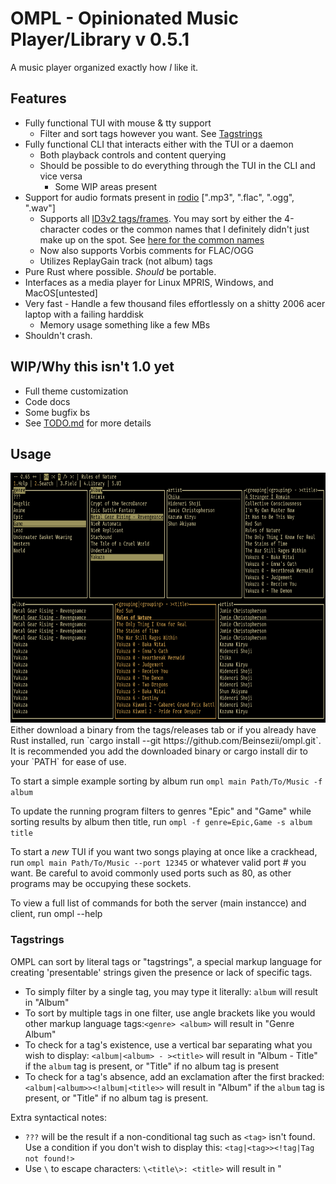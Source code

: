 # OMPL - Opinionated Music Player/Library v 0.5.1
A music player organized exactly how *I* like it.

## Features
  * Fully functional TUI with mouse & tty support
    * Filter and sort tags however you want. See [Tagstrings](https://github.com/Beinsezii/ompl#tagstrings)
  * Fully functional CLI that interacts either with the TUI or a daemon
    * Both playback controls and content querying
    * Should be possible to do everything through the TUI in the CLI and vice versa
      * Some WIP areas present
  * Support for audio formats present in [rodio](https://github.com/RustAudio/rodio) [".mp3", ".flac", ".ogg", ".wav"]
    * Supports all [ID3v2 tags/frames](https://id3.org/id3v2.3.0#Declared_ID3v2_frames). You may sort by either the 4-character codes or the common names that I definitely didn't just make up on the spot. See [here for the common names](./src/library/track/mod.rs#L18)
    * Now also supports Vorbis comments for FLAC/OGG
    * Utilizes ReplayGain track (not album) tags
  * Pure Rust where possible. *Should* be portable.
  * Interfaces as a media player for Linux MPRIS, Windows, and MacOS[untested]
  * Very fast - Handle a few thousand files effortlessly on a shitty 2006 acer laptop with a failing harddisk
    * Memory usage something like a few MBs
  * Shouldn't crash.

## WIP/Why this isn't 1.0 yet
  * Full theme customization
  * Code docs
  * Some bugfix bs
  * See [TODO.md](./TODO.md) for more details
  
## Usage
<img src="./screenshot.png" height = 400px />
Either download a binary from the tags/releases tab or if you already have Rust installed, run `cargo install --git https://github.com/Beinsezii/ompl.git`.
It is recommended you add the downloaded binary or cargo install dir to your `PATH` for ease of use.

To start a simple example sorting by album run `ompl main Path/To/Music -f album`

To update the running program filters to genres "Epic" and "Game" while sorting results by album then title, run `ompl -f genre=Epic,Game -s album title`

To start a *new* TUI if you want two songs playing at once like a crackhead, run `ompl main Path/To/Music --port 12345` or whatever valid port # you want.
Be careful to avoid commonly used ports such as 80, as other programs may be occupying these sockets.

To view a full list of commands for both the server (main instancce) and client, run ompl --help

### Tagstrings
OMPL can sort by literal tags or "tagstrings", a special markup language for creating 'presentable' strings given the presence or lack of specific tags.

 * To simply filter by a single tag, you may type it literally: `album` will result in "Album"
 * To sort by multiple tags in one filter, use angle brackets like you would other markup language tags:`<genre> <album>` will result in "Genre Album"
 * To check for a tag's existence, use a vertical bar separating what you wish to display: `<album|<album> - ><title>` will result in "Album - Title" if the `album` tag is present, or "Title" if no album tag is present
 * To check for a tag's absence, add an exclamation after the first bracked: `<album|<album>><!album|<title>>` will result in "Album" if the `album` tag is present, or "Title" if no album tag is present.

Extra syntactical notes:
 * `???` will be the result if a non-conditional tag such as `<tag>` isn't found. Use a condition if you don't wish to display this: `<tag|<tag>><!tag|Tag not found!>`
 * Use `\` to escape characters: `\<title\>: <title>` will result in "<title>: Title"
 * The algorithm will recursively  process down every set of angle brackets. This allows you to have checks inside checks `<tag|<tag2|<tag3>>>` but also has the side effect that `<<title>>` will result in a song titled "SongName" printing out "???", as it will first process `<<title>>` into `<SongName>`, *then* process `<SongName>` which likely won't be a valid tag, resulting in "???". Use escape `\` to prevent this if undesired.
 

### Compiling
Have Rust 2021 installed, clone repo and just run `cargo build`.
`build_bin.sh` will build in binaries in release mode for linux/windows, moving the binaries to ./bin/

## F.A.Q.
Question|Answer
---|---
Can you add support for my strange and unusual use-case?|Use [quodlibet](https://quodlibet.readthedocs.io/en/latest/) or [foobar2000](https://www.foobar2000.org/). This player is *mine*, not yours.
Can you change X functionality to be more like existing standards?|File a bug report with a good reason and I'll *consider* it.
Why are you so passive-aggressive?|I'm lonely.

